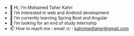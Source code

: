 - 👋 Hi, I’m Mohamed Taher Kahri
- 👀 I’m interested in web and Android development
- 🌱 I’m currently learning Spring Boot and Angular
- 💞️ I’m looking for an end of study internship 
- 📫 How to reach me : email ✉️ : kahrimedtaher@gmail.com

<!---
medkahri/medkahri is a ✨ special ✨ repository because its `README.md` (this file) appears on your GitHub profile.
You can click the Preview link to take a look at your changes.
--->
